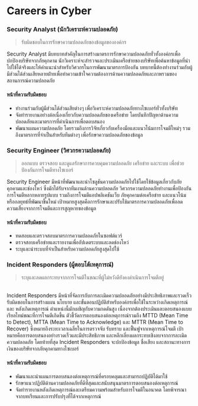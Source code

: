 # Careers in Cyber

###

###

### Security Analyst (นักวิเคราะห์ความปลอดภัย)

> รับผิดชอบในการรักษาความปลอดภัยของข้อมูลขององค์กร

Security Analyst มีบทบาทสำคัญในการสร้างมาตรการรักษาความปลอดภัยทั่วทั้งองค์กรเพื่อปกป้องบริษัทจากภัยคุกคาม นักวิเคราะห์จะสำรวจและประเมินเครือข่ายของบริษัทเพื่อค้นหาข้อมูลที่นำไปใช้ได้จริงและให้คำแนะนำสำหรับวิศวกรในการพัฒนามาตรการป้องกัน บทบาทนี้ต้องทำงานร่วมกับผู้มีส่วนได้ส่วนเสียหลายฝ่ายเพื่อทำความเข้าใจความต้องการด้านความปลอดภัยและภาพรวมของสถานการณ์ความปลอดภัย

#### **หน้าที่ความรับผิดชอบ**

* ทำงานร่วมกับผู้มีส่วนได้ส่วนเสียต่างๆ เพื่อวิเคราะห์ความปลอดภัยทางไซเบอร์ทั่วทั้งบริษัท
* จัดทำรายงานอย่างต่อเนื่องเกี่ยวกับความปลอดภัยของเครือข่าย โดยบันทึกปัญหาด้านความปลอดภัยและมาตรการที่ดำเนินการเพื่อตอบสนอง
* พัฒนาแผนความปลอดภัย โดยรวมถึงการวิจัยเกี่ยวกับเครื่องมือและแนวโน้มการโจมตีใหม่ๆ รวมถึงมาตรการที่จำเป็นสำหรับทีมต่างๆ เพื่อรักษาความปลอดภัยของข้อมูล

### Security Engineer (วิศวกรความปลอดภัย)

> ออกแบบ ตรวจสอบ และดูแลรักษาการควบคุมความปลอดภัย เครือข่าย และระบบ เพื่อช่วยป้องกันการโจมตีทางไซเบอร์

Security Engineer มีหน้าที่พัฒนาและนำโซลูชันความปลอดภัยไปใช้โดยใช้ข้อมูลเกี่ยวกับภัยคุกคามและช่องโหว่ ซึ่งมักได้รับจากทีมงานด้านความปลอดภัย วิศวกรความปลอดภัยทำงานเพื่อป้องกันการโจมตีหลากหลายรูปแบบ รวมถึงการโจมตีแอปพลิเคชันเว็บ ภัยคุกคามต่อเครือข่าย และแนวโน้มหรือกลยุทธ์ที่พัฒนาขึ้นใหม่ เป้าหมายสูงสุดคือการรักษาและปรับใช้มาตรการความปลอดภัยเพื่อลดความเสี่ยงจากการโจมตีและการสูญหายของข้อมูล

#### **หน้าที่ความรับผิดชอบ**

* ทดสอบและตรวจสอบมาตรการความปลอดภัยในซอฟต์แวร์
* ตรวจสอบเครือข่ายและรายงานเพื่ออัปเดตระบบและลดช่องโหว่
* ระบุและนำระบบที่จำเป็นสำหรับความปลอดภัยสูงสุดไปใช้

### &#x20;**Incident Responders (**&#xE1C;ู้ตอบโต้เหตุการณ&#xE4C;**)**

> ระบุและลดผลกระทบจากการโจมตีในขณะที่ผู้ไม่หวังดียังคงดำเนินการโจมตีอยู่

\
Incident Responders มีหน้าที่จัดการกับการละเมิดความปลอดภัยอย่างมีประสิทธิภาพและรวดเร็ว รับผิดชอบในการสร้างแผน นโยบาย และขั้นตอนปฏิบัติสำหรับองค์กรเพื่อใช้ในระหว่างเกิดเหตุการณ์และ หลังเกิดเหตุการณ์ ตำแหน่งนี้มักเผชิญกับความกดดันสูง เนื่องจากต้องประเมินและตอบสนองแบบเรียลไทม์ขณะที่การโจมตีเกิดขึ้น ตัวชี้วัดการตอบสนองต่อเหตุการณ์รวมถึง MTTD (Mean Time to Detect), MTTA (Mean Time to Acknowledge) และ MTTR (Mean Time to Recover) ซึ่งหมายถึงระยะเวลาเฉลี่ยในการตรวจจับ รับทราบ และฟื้นฟูจากเหตุการณ์โจมตี เป้าหมายคือการตอบสนองอย่างรวดเร็วและมีประสิทธิภาพ  และหลีกเลี่ยงผลกระทบเชิงลบจากการละเมิดความปลอดภัย โดยท้ายที่สุด Incident Responders จะปกป้องข้อมูล ชื่อเสียง และสถานะทางการเงินของบริษัทจากภัยคุกคามทางไซเบอร์

#### **หน้าที่ความรับผิดชอบ**

* พัฒนาและนำแผนการตอบสนองต่อเหตุการณ์ที่ครอบคลุมและสามารถปฏิบัติได้มาใช้
* รักษาแนวปฏิบัติด้านความปลอดภัยที่ดีที่สุดและสนับสนุนมาตรการตอบสนองต่อเหตุการณ์
* จัดทำรายงานหลังเกิดเหตุการณ์และเตรียมความพร้อมสำหรับการโจมตีในอนาคต โดยพิจารณาจากบทเรียนและการปรับปรุงที่ได้จากเหตุการณ์
